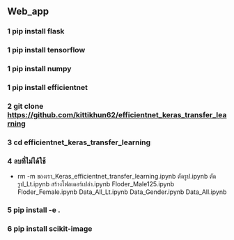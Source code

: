 ## Web_app
### 1 pip install flask
### 1 pip install tensorflow
### 1 pip install numpy
### 1 pip install efficientnet

### 2 git clone https://github.com/kittikhun62/efficientnet_keras_transfer_learning
### 3 cd efficientnet_keras_transfer_learning

### 4 ลบที่ไม่ได้ใช้ 
 - rm -m ของเรา_Keras_efficientnet_transfer_learning.ipynb ตัดรูป.ipynb ตัดรูป_Lt.ipynb สร้างโฟลเดอร์เปล่า.ipynb Floder_Male125.ipynb Floder_Female.ipynb Data_All_Lt.ipynb Data_Gender.ipynb Data_All.ipynb

### 5 pip install -e .
### 6 pip install scikit-image
